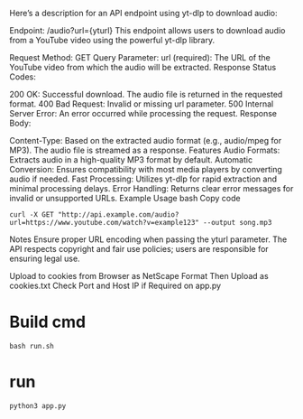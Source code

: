 
Here’s a description for an API endpoint using yt-dlp to download audio:

Endpoint: /audio?url={yturl}
This endpoint allows users to download audio from a YouTube video using the powerful yt-dlp library.

Request
Method: GET
Query Parameter:
url (required): The URL of the YouTube video from which the audio will be extracted.
Response
Status Codes:

200 OK: Successful download. The audio file is returned in the requested format.
400 Bad Request: Invalid or missing url parameter.
500 Internal Server Error: An error occurred while processing the request.
Response Body:

Content-Type: Based on the extracted audio format (e.g., audio/mpeg for MP3).
The audio file is streamed as a response.
Features
Audio Formats: Extracts audio in a high-quality MP3 format by default.
Automatic Conversion: Ensures compatibility with most media players by converting audio if needed.
Fast Processing: Utilizes yt-dlp for rapid extraction and minimal processing delays.
Error Handling: Returns clear error messages for invalid or unsupported URLs.
Example Usage
bash
Copy code
```
curl -X GET "http://api.example.com/audio?url=https://www.youtube.com/watch?v=example123" --output song.mp3
```
Notes
Ensure proper URL encoding when passing the yturl parameter.
The API respects copyright and fair use policies; users are responsible for ensuring legal use.


Upload to cookies from Browser as NetScape Format Then Upload as cookies.txt
Check Port and Host IP if Required  on app.py 

# Build cmd
```
bash run.sh
```
# run
```
python3 app.py
```
